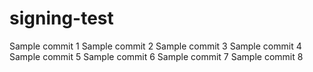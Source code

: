 # signing-test

Sample commit 1
Sample commit 2
Sample commit 3
Sample commit 4
Sample commit 5
Sample commit 6
Sample commit 7
Sample commit 8